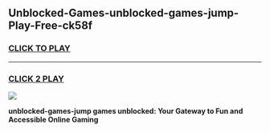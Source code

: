 
## Unblocked-Games-unblocked-games-jump-Play-Free-ck58f
<h3>
<a href="https://premium76.site?title=unblocked-games-jump&ref=22A">CLICK TO PLAY</a></h3>
<hr>

<h3>
<a href="https://premium76.site?title=unblocked-games-jump&ref=22A">CLICK 2 PLAY</a>
  
</h3>

<a href="https://premium76.site?title=unblocked-games-jump&ref=22A"><img src="https://clearcache.store/games.png"></a>


**unblocked-games-jump games unblocked: Your Gateway to Fun and Accessible Online Gaming**
